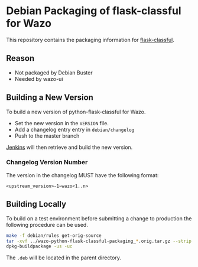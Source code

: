 # Debian Packaging of flask-classful for Wazo

This repository contains the packaging information for
[flask-classful](https://github.com/teracyhq/flask-classful).

## Reason

* Not packaged by Debian Buster
* Needed by wazo-ui

## Building a New Version

To build a new version of python-flask-classful for Wazo.

* Set the new version in the `VERSION` file.
* Add a changelog entry entry in `debian/changelog`
* Push to the master branch

[Jenkins](https://jenkins.wazo.community) will then retrieve and build the new version.

### Changelog Version Number

The version in the changelog MUST have the following format:

`<upstream_version>-1~wazo<1..n>`

## Building Locally

To build on a test environment before submitting a change to production the following procedure can be used.

```sh
make -f debian/rules get-orig-source
tar -xvf ../wazo-python-flask-classful-packaging_*.orig.tar.gz --strip 1
dpkg-buildpackage -us -uc
```

The `.deb` will be located in the parent directory.
